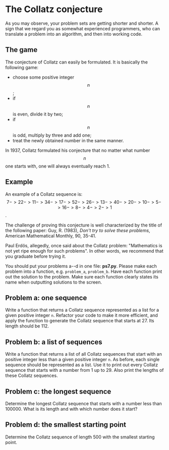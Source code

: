 # The Collatz conjecture

As you may observe, your problem sets are getting shorter and shorter. A sign
that we regard you as somewhat experienced programmers, who can translate a
problem into an algorithm, and then into working code.

## The game

The conjecture of Collatz can easily be formulated. It is basically the
following game:

* choose some positive integer $$n$$; 
* if $$n$$ is even, divide it by two;
* if $$n$$ is odd, multiply by three and add one;
* treat the newly obtained number in the same manner.

In 1937, Collatz formulated his conjecture that no matter what number $$n$$ one
starts with, one will always eventually reach 1.

## Example

An example of a Collatz sequence is: $$7 -> 22 -> 11 -> 34 -> 17 -> 52 -> 26 -> 13 -> 40 -> 20 -> 10 -> 5 -> 16 -> 8 -> 4 -> 2 -> 1$$.

The challenge of proving this conjecture is well characterized by the title of
the following paper: Guy, R. (1983), *Don't try to solve these problems*,
American Mathematical Monthly, 90, 35-41.

Paul Erdös, allegedly, once said about the Collatz problem: "Mathematics is not
yet ripe enough for such problems". In other words, we recommend that you
graduate before trying it.

You should put your problems a--d in one file: **ps7.py**. Please make each problem into a function, e.g. `problem_a`, `problem_b`. Have each function print out the solution to the problem. Make sure each function clearly states its name when outputting solutions to the screen.

## Problem a: one sequence

Write a function that returns a Collatz sequence represented as a list for a
given positive integer `n`. Refactor your code to make it more efficient, and
apply the function to generate the Collatz sequence that starts at 27. Its
length should be 112.

## Problem b: a list of sequences

Write a function that returns a list of all Collatz sequences that start with
an positive integer less than a given positive integer `n`. As before, each
single sequence should be represented as a list. Use it to print out every
Collatz sequence that starts with a number from 1 up to 29. Also print the
lengths of these Collatz sequences.

## Problem c: the longest sequence

Determine the longest Collatz sequence that starts with a number less than 100000. What is its length and with which number does it start?

## Problem d: the smallest starting point

Determine the Collatz sequence of length 500 with the smallest starting point.
